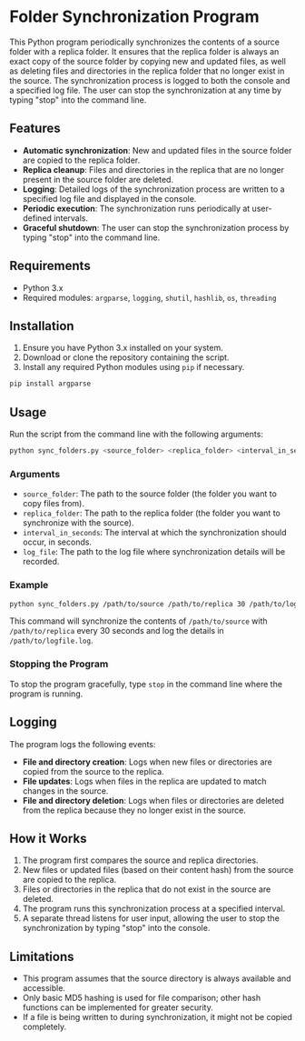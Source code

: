 
# Folder Synchronization Program

This Python program periodically synchronizes the contents of a source folder with a replica folder. It ensures that the replica folder is always an exact copy of the source folder by copying new and updated files, as well as deleting files and directories in the replica folder that no longer exist in the source. The synchronization process is logged to both the console and a specified log file. The user can stop the synchronization at any time by typing "stop" into the command line.

## Features
- **Automatic synchronization**: New and updated files in the source folder are copied to the replica folder.
- **Replica cleanup**: Files and directories in the replica that are no longer present in the source folder are deleted.
- **Logging**: Detailed logs of the synchronization process are written to a specified log file and displayed in the console.
- **Periodic execution**: The synchronization runs periodically at user-defined intervals.
- **Graceful shutdown**: The user can stop the synchronization process by typing "stop" into the command line.

## Requirements

- Python 3.x
- Required modules: `argparse`, `logging`, `shutil`, `hashlib`, `os`, `threading`

## Installation

1. Ensure you have Python 3.x installed on your system.
2. Download or clone the repository containing the script.
3. Install any required Python modules using `pip` if necessary.

```bash
pip install argparse
```

## Usage

Run the script from the command line with the following arguments:

```bash
python sync_folders.py <source_folder> <replica_folder> <interval_in_seconds> <log_file>
```

### Arguments

- `source_folder`: The path to the source folder (the folder you want to copy files from).
- `replica_folder`: The path to the replica folder (the folder you want to synchronize with the source).
- `interval_in_seconds`: The interval at which the synchronization should occur, in seconds.
- `log_file`: The path to the log file where synchronization details will be recorded.

### Example

```bash
python sync_folders.py /path/to/source /path/to/replica 30 /path/to/logfile.log
```

This command will synchronize the contents of `/path/to/source` with `/path/to/replica` every 30 seconds and log the details in `/path/to/logfile.log`.

### Stopping the Program

To stop the program gracefully, type `stop` in the command line where the program is running.

## Logging

The program logs the following events:
- **File and directory creation**: Logs when new files or directories are copied from the source to the replica.
- **File updates**: Logs when files in the replica are updated to match changes in the source.
- **File and directory deletion**: Logs when files or directories are deleted from the replica because they no longer exist in the source.

## How it Works

1. The program first compares the source and replica directories.
2. New files or updated files (based on their content hash) from the source are copied to the replica.
3. Files or directories in the replica that do not exist in the source are deleted.
4. The program runs this synchronization process at a specified interval.
5. A separate thread listens for user input, allowing the user to stop the synchronization by typing "stop" into the console.

## Limitations

- This program assumes that the source directory is always available and accessible.
- Only basic MD5 hashing is used for file comparison; other hash functions can be implemented for greater security.
- If a file is being written to during synchronization, it might not be copied completely.

